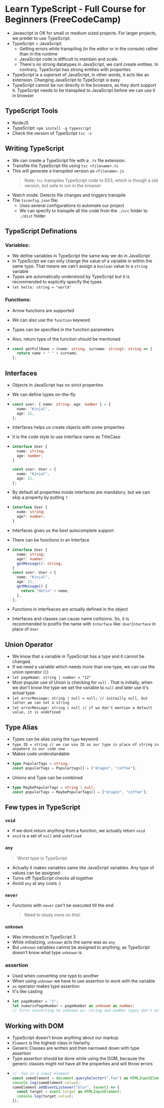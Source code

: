 # Learn TypeScript - Full Course for Beginners (FreeCodeCamp)

- Javascript in OK for small or medium sized projects. For larger projects, we preder to use TypeScript.
- TypeScript > JavaScript:
  - Getting errors while transpiling (in the editor or in the console) rather than in the runtime
  - JavaScript code is difficult to maintain and scale.
  - There's no strong datatypes in JavaScript, we cant create entities. In contrary, TypeScript has strong entities with properties
- TypeScript is a superset of JavaScript, in other words, it acts like an extension. Changing JavaScript to TypeScript is easy
- TypeScript cannot be run directly in the browsers, as they dont support it. TypeScript needs to be transpiled to JavaScript before we can use it in browser

## TypeScript Tools

- NodeJS
- TypeScript: `npm install -g typescript`
- Check the version of TypeScript `tsc -v`

## Writing TypeScript

- We can create a TypeScript file with a `.ts` file extension.
- Transfile the TypeScript file using `tsc <filename>.ts`
- This will generate a transpiled version as `<filename>.js`
  > Note: `tsc` transpiles TypeScript code to ES3, which is though a old version, but safe to run in the browser
- Watch mode: Detects file changes and triggers transpile
- The `tsconfig.json` file:
  - Uses several configurations to automate our project
  - We can specify to transpile all the code from the `./src` folder to `./dist` folder

## TypeScript Definations

### Variables:

- We define variables in TypeScript the same way we do in JavaScript
- In TypeScript we can only change the value of a variable in within the same type. That means we can't assign a `boolean` value to a `string` variable
- Types are automatically understood by TypeScript but it is recommended to explicitly specify the types
- `let hello: string = "world"`

### Functions:

- Arrow functions are supported
- We can also use the `function` keyword
- Types can be specified in the function parameters
- Also, return type of the function should be mentioned

- ```ts
  const getFullName = (name: string, surname: string): string => {
    return name + " " + surname;
  };
  ```

## Interfaces

- Objects in JavaScript has no strict properties
- We can define types on-the-fly
- ```ts
  const user: { name: string; age: number } = {
    name: "Kinjal",
    age: 21,
  };
  ```
- Interfaces helps us create objects with some properties
- It is the code style to use interface name as TitleCase
- ```ts
  interface User {
    name: string;
    age: number;
  }

  const user: User = {
    name: "Kinjal",
    age: 21,
  };
  ```

- By default all properties inside interfaces are mandatory, but we can skip a property by putting `?`
- ```ts
  interface User {
    name: string;
    age?: number;
  }
  ```
- Interfaces gives us the best autocomplete support
- There can be functions in an Interface
- ```ts
  interface User {
    name: string;
    age?: number;
    getMessage(): string;
  }
  const user: User = {
    name: "Kinjal",
    age: 21,
    getMessage() {
      return "Hello" + name;
    },
  };
  ```
- Functions in interfeaces are actually defined in the object
- Interfaces and classes can cause name collisions. So, it is recommended to postfix the name with `Interface` like: `UserInterface` in place of `User`

## Union Operator

- We know that a variable in TypeScript has a type and it cannot be changed.
- If we need a variable which needs more than one type, we can use the union operator (`|`)
- `let pageName: string | number = "12"`
- Most popular use of Union is checking for `null` . That is initially, when we don't know the type we set the variable to `null` and later use it's actual type.
- `let errorMessage: string | null = null; // initailly null, but latter we can set a string`
- `let errorMessage: string | null // if we don't mention a default value, it is undefined`

## Type Alias

- Types can be alias using the `type` keyword
- `type ID = string // we can use ID as our type in place of string in anywhere in our code now `
- Makes code understandable
- ```ts
  type PopularTags = string;
  const popularTags = Populartags[] = ["dragon", "coffee"];
  ```
- Unions and Type can be combined
- ```ts
  type MaybePopularTags = string | null;
  const popularTags = MaybePopularTags[] = ["dragon", "coffee"];
  ```

## Few types in TypeScript

### `void`

- If we dont return anything from a function, we actually return `void`
- `void` is a set of `null` and `undefined`

### `any`

> Worst type in TypeScript

- Actually it makes variables same like JavaScript variables. Any type of values can be assigned
- Turns off TypeScript checks all together
- Avoid `any` at any costs :)

### `never`

- Functions with `never` can't be executed till the end
  > Need to study more on this!

### `unknown`

- Was introduced in TypeScript 3
- While initializing, `unknown` acts the same was as `any`
- But `unknown` variables cannot be assigned to anything, as TypeScript doesn't know what type `unknown` is

### assertion

- Used when converting one type to another
- When using `unknown` we have to use assertion to work with the variable
- `as` operator makes type assertion
- It's like casting
- ```ts
  let pageNumber = "1";
  let numericPageNumber = pageNumber as unknown as number;
  // first converting to unknown as: string and number types don't overlap
  ```

## Working with DOM

- TypeScript doesn't know anything about our markup
- `Element` is the highest class in hierarhy
- Generic Classes are written and then narrowed down with type assertion
- Type assertion should be done while using the DOM, because the generic classes might not have all the properties and will throw errors
- ```ts
  // .foo is a input element
  const someElement = document.querySelector(".foo") as HTMLInputElement;
  console.log(someElement.value);
  someElement.addEventListener("blur", (event) => {
    const target = event.target as HTMLInputElement;
    console.log(target.value);
  });
  ```
